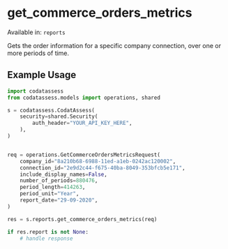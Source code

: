 # get_commerce_orders_metrics
Available in: `reports`

Gets the order information for a specific company connection, over one or more periods of time.

## Example Usage
```python
import codatassess
from codatassess.models import operations, shared

s = codatassess.CodatAssess(
    security=shared.Security(
        auth_header="YOUR_API_KEY_HERE",
    ),
)


req = operations.GetCommerceOrdersMetricsRequest(
    company_id="8a210b68-6988-11ed-a1eb-0242ac120002",
    connection_id="2e9d2c44-f675-40ba-8049-353bfcb5e171",
    include_display_names=False,
    number_of_periods=880476,
    period_length=414263,
    period_unit="Year",
    report_date="29-09-2020",
)

res = s.reports.get_commerce_orders_metrics(req)

if res.report is not None:
    # handle response
```